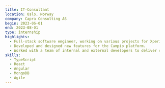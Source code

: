 ```yaml
---
title: IT-Consultant
location: Oslo, Norway
company: Capra Consulting AS
begin: 2023-06-01
end: 2023-08-01
type: internship
highlights:
  - Full-stack software engineer, working on various projects for XperiTech through Capra Consulting.
  - Developed and designed new features for the Campio platform.
  - Worked with a team of internal and external developers to deliver satisfactory results using domain-driven design.
skills:
  - TypeScript
  - React
  - Angular
  - MongoDB
  - Agile
---
```

